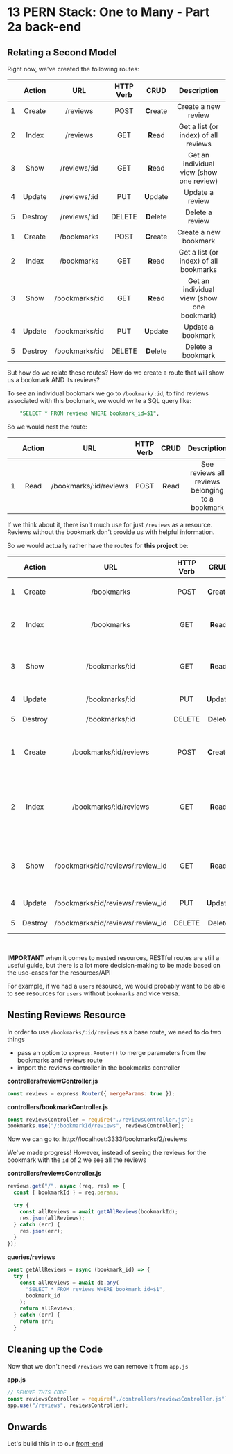 # 13 PERN Stack: One to Many - Part 2a back-end

## Relating a Second Model

Right now, we've created the following routes:

|     | Action  |      URL       | HTTP Verb |    CRUD    |                Description                 |
| :-: | :-----: | :------------: | :-------: | :--------: | :----------------------------------------: |
|  1  | Create  |    /reviews    |   POST    | **C**reate |            Create a new review             |
|  2  |  Index  |    /reviews    |    GET    |  **R**ead  |    Get a list (or index) of all reviews    |
|  3  |  Show   |  /reviews/:id  |    GET    |  **R**ead  |  Get an individual view (show one review)  |
|  4  | Update  |  /reviews/:id  |    PUT    | **U**pdate |              Update a review               |
|  5  | Destroy |  /reviews/:id  |  DELETE   | **D**elete |              Delete a review               |
|  1  | Create  |   /bookmarks   |   POST    | **C**reate |           Create a new bookmark            |
|  2  |  Index  |   /bookmarks   |    GET    |  **R**ead  |   Get a list (or index) of all bookmarks   |
|  3  |  Show   | /bookmarks/:id |    GET    |  **R**ead  | Get an individual view (show one bookmark) |
|  4  | Update  | /bookmarks/:id |    PUT    | **U**pdate |             Update a bookmark              |
|  5  | Destroy | /bookmarks/:id |  DELETE   | **D**elete |             Delete a bookmark              |

But how do we relate these routes? How do we create a route that will show us a bookmark AND its reviews?

To see an individual bookmark we go to `/bookmark/:id`, to find reviews associated with this bookmark, we would write a SQL query like:

```sql
    "SELECT * FROM reviews WHERE bookmark_id=$1",
```

So we would nest the route:

|     | Action |          URL           | HTTP Verb |   CRUD   |                   Description                   |
| :-: | :----: | :--------------------: | :-------: | :------: | :---------------------------------------------: |
|  1  |  Read  | /bookmarks/:id/reviews |   POST    | **R**ead | See reviews all reviews belonging to a bookmark |

If we think about it, there isn't much use for just `/reviews` as a resource. Reviews without the bookmark don't provide us with helpful information.

So we would actually rather have the routes for **this project** be:

|     | Action  |                URL                | HTTP Verb |    CRUD    |                           Description                           |
| :-: | :-----: | :-------------------------------: | :-------: | :--------: | :-------------------------------------------------------------: |
|  1  | Create  |            /bookmarks             |   POST    | **C**reate |                      Create a new bookmark                      |
|  2  |  Index  |            /bookmarks             |    GET    |  **R**ead  |             Get a list (or index) of all bookmarks              |
|  3  |  Show   |          /bookmarks/:id           |    GET    |  **R**ead  |           Get an individual view (show one bookmark)            |
|  4  | Update  |          /bookmarks/:id           |    PUT    | **U**pdate |                        Update a bookmark                        |
|  5  | Destroy |          /bookmarks/:id           |  DELETE   | **D**elete |                        Delete a bookmark                        |
|  1  | Create  |      /bookmarks/:id/reviews       |   POST    | **C**reate |         Create a new review associated with a bookmark          |
|  2  |  Index  |      /bookmarks/:id/reviews       |    GET    |  **R**ead  | Get a list (or index) of all reviews associated with a bookmark |
|  3  |  Show   | /bookmarks/:id/reviews/:review_id |    GET    |  **R**ead  |       Get an individual review associated with a bookmark       |
|  4  | Update  | /bookmarks/:id/reviews/:review_id |    PUT    | **U**pdate |                        Update a review                          |
|  5  | Destroy | /bookmarks/:id/reviews/:review_id |  DELETE   | **D**elete |                        Delete a review                          |

<br />

**IMPORTANT** when it comes to nested resources, RESTful routes are still a useful guide, but there is a lot more decision-making to be made based on the use-cases for the resources/API

For example, if we had a `users` resource, we would probably want to be able to see resources for `users` without `bookmarks` and vice versa.

## Nesting Reviews Resource

In order to use `/bookmarks/:id/reviews` as a base route, we need to do two things

- pass an option to `express.Router()` to merge parameters from the bookmarks and reviews route
- import the reviews controller in the bookmarks controller

**controllers/reviewController.js**

```js
const reviews = express.Router({ mergeParams: true });
```

**controllers/bookmarkController.js**

```js
const reviewsController = require("./reviewsController.js");
bookmarks.use("/:bookmarkId/reviews", reviewsController);
```

Now we can go to: http://localhost:3333/bookmarks/2/reviews

We've made progress! However, instead of seeing the reviews for the bookmark with the `id` of 2 we see all the reviews

**controllers/reviewsController.js**

```js
reviews.get("/", async (req, res) => {
  const { bookmarkId } = req.params;

  try {
    const allReviews = await getAllReviews(bookmarkId);
    res.json(allReviews);
  } catch (err) {
    res.json(err);
  }
});
```

**queries/reviews**

```js
const getAllReviews = async (bookmark_id) => {
  try {
    const allReviews = await db.any(
      "SELECT * FROM reviews WHERE bookmark_id=$1",
      bookmark_id
    );
    return allReviews;
  } catch (err) {
    return err;
  }
```

## Cleaning up the Code

Now that we don't need `/reviews` we can remove it from `app.js`

**app.js**

```js
// REMOVE THIS CODE
const reviewsController = require("./controllers/reviewsController.js");
app.use("/reviews", reviewsController);
```

## Onwards

Let's build this in to our [front-end](./README2.md)
